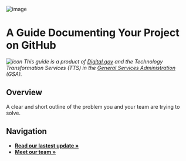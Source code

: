 ![image](https://user-images.githubusercontent.com/395641/62133513-30577580-b2df-11e9-8f39-71cd2a3da238.png)

# A Guide Documenting Your Project on GitHub

_![icon](https://demo.digital.gov/img/icons/favicon-16x16.png) This guide is a product of [Digital.gov](https://digital.gov/) and the Technology Transformation Services (TTS) in the [General Services Administration](https://gsa.gov/) (GSA)._


## Overview
A clear and short outline of the problem you and your team are trying to solve.


## Navigation

- [**Read our lastest update »**](https://github.com/digitalgov/guide-to-documenting/releases)
- [**Meet our team »**](https://github.com/digitalgov/guide-to-documenting/blob/master/team.md)
